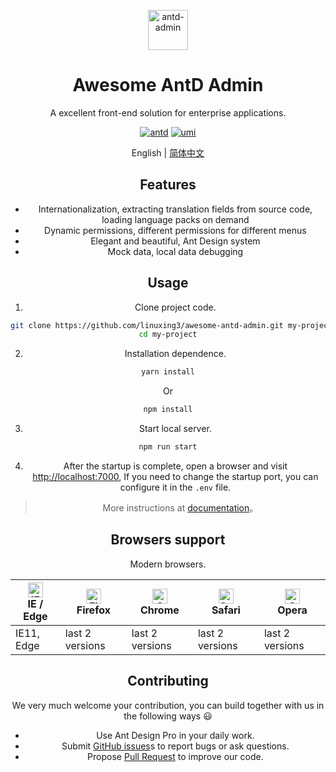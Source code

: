 
<p align="center">
  <a href="http://github.com/linuxing3/awesome-antd-admin">
    <img alt="antd-admin" height="64" src="./docs/_media/logo.svg">
  </a>
</p>

<h1 align="center">Awesome AntD Admin</h1>

<div align="center">

A excellent front-end solution for enterprise applications.

[![antd](https://img.shields.io/badge/antd-^3.10.0-blue.svg?style=flat-square)](https://github.com/ant-design/ant-design)
[![umi](https://img.shields.io/badge/umi-^2.2.1-orange.svg?style=flat-square)](https://github.com/umijs/umi)

English | [简体中文](./README-zh_CN.md) 

## Features

- Internationalization, extracting translation fields from source code, loading language packs on demand
- Dynamic permissions, different permissions for different menus
- Elegant and beautiful, Ant Design system
- Mock data, local data debugging


## Usage

1. Clone project code.

```bash
git clone https://github.com/linuxing3/awesome-antd-admin.git my-project
cd my-project
```

2. Installation dependence.

```bash
yarn install
```

Or

```bash
npm install
```

3. Start local server.

```bash
npm run start
```

4. After the startup is complete, open a browser and visit [http://localhost:7000](http://localhost:7000), If you need to change the startup port, you can configure it in the `.env` file.


> More instructions at [documentation](https://doc.antd-admin.zuiidea.com)。


## Browsers support

Modern browsers.

| [<img src="https://raw.githubusercontent.com/alrra/browser-logos/master/src/edge/edge_48x48.png" alt="IE / Edge" width="24px" height="24px" />](http://godban.github.io/browsers-support-badges/)</br>IE / Edge | [<img src="https://raw.githubusercontent.com/alrra/browser-logos/master/src/firefox/firefox_48x48.png" alt="Firefox" width="24px" height="24px" />](http://godban.github.io/browsers-support-badges/)</br>Firefox | [<img src="https://raw.githubusercontent.com/alrra/browser-logos/master/src/chrome/chrome_48x48.png" alt="Chrome" width="24px" height="24px" />](http://godban.github.io/browsers-support-badges/)</br>Chrome | [<img src="https://raw.githubusercontent.com/alrra/browser-logos/master/src/safari/safari_48x48.png" alt="Safari" width="24px" height="24px" />](http://godban.github.io/browsers-support-badges/)</br>Safari | [<img src="https://raw.githubusercontent.com/alrra/browser-logos/master/src/opera/opera_48x48.png" alt="Opera" width="24px" height="24px" />](http://godban.github.io/browsers-support-badges/)</br>Opera |
| --------- | --------- | --------- | --------- | --------- | 
|IE11, Edge| last 2 versions| last 2 versions| last 2 versions| last 2 versions

## Contributing

We very much welcome your contribution, you can build together with us in the following ways :smiley: 

- Use Ant Design Pro in your daily work.
- Submit [GitHub issues](http://github.com/zuiidea/antd-admin/issues)s to report bugs or ask questions.
- Propose [Pull Request](http://github.com/zuiidea/antd-admin/pulls) to improve our code.

